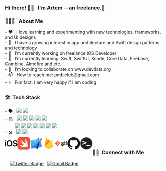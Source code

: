 ### Hi there! 👋🏼 &nbsp; I'm Artem ⏤ an freelance.👋  <br/>
<h3> 👨🏻‍💻 &nbsp; About Me </h3> 
- ❤️ &nbsp; I love learning and experimenting with new technologies, frameworks, and UI designs </br>
- 🌱 &nbsp; I have a growing interest in app architecture and Swift design patterns and technology</br>
- 🔭 &nbsp; I’m currently working on freelance IOS Developer</br>
- 🌱 &nbsp; I’m currently learning: Swift, SwiftUI, Xcode, Core Data, Firebase, Combine, Almofire and etc..</br>
- 👯 &nbsp; I’m looking to collaborate on www.devdata.org </br>
- 📫 &nbsp; How to reach me: pmbiclub@gmail.com </br>
- ⚡  &nbsp; Fun fact: I am very happy if i am coding </br>

<h3> 🛠 &nbsp;Tech Stack</h3>
- 🗣 &nbsp;
  <a href="https://swift.org"><img src="https://img.shields.io/badge/-Swift-333333?style=flat&logo=swift"/></a> 
  <a href="https://www.python.org"><img src="https://img.shields.io/badge/-Python-333333?style=flat&logo=python&logoColor=yellow"/></a>  </br>
  - 🏗 &nbsp; 
  <a href="https://developer.apple.com/documentation/uikit"><img src="https://img.shields.io/badge/-UIKit-333333?style=flat"/></a> 
  <a href="https://developer.apple.com/library/archive/documentation/ToolsLanguages/Conceptual/Xcode_Overview/UsingInterfaceBuilder.html"><img src="https://img.shields.io/badge/-Interface_Builder-333333?style=flat"/></a> 
  <a href="https://developer.apple.com/library/archive/documentation/UserExperience/Conceptual/AutolayoutPG/ProgrammaticallyCreatingConstraints.html"><img src="https://img.shields.io/badge/-Programmatic_Constraints-333333?style=flat"/></a> 
  <a href="https://developer.apple.com/documentation/coredata"><img src="https://img.shields.io/badge/-Core_Data-333333?style=flat"/></a>
  <a href="https://developer.apple.com/documentation/coregraphics"><img src="https://img.shields.io/badge/-Core_Graphics-333333?style=flat"/></a> </br>
  &nbsp; &nbsp; &nbsp; &nbsp;  <a href="https://developer.apple.com/documentation/foundation/urlsession"><img src="https://img.shields.io/badge/-URLSession-333333?style=flat"/></a>
  <a href="https://developer.apple.com/documentation/DISPATCH"><img src="https://img.shields.io/badge/-Grand_Central_Dispatch-333333?style=flat"/></a>
  <a href="https://developer.apple.com/documentation/corelocation"><img src="https://img.shields.io/badge/-Core_Location-333333?style=flat"/></a>
  <a href="https://developer.apple.com/documentation/mapkit"><img src="https://img.shields.io/badge/-MapKit-333333?style=flat"/></a> 
  <a href="https://developer.apple.com/documentation/xcode/testing_your_apps_in_xcode"><img src="https://img.shields.io/badge/-Unit_Testing-333333?style=flat"/></a> 
  <a href="https://developer.apple.com/documentation/xctest"><img src="https://img.shields.io/badge/-XCTest-333333?style=flat"/></a> 
  <a href="https://developer.apple.com/documentation/avfoundation"><img src="https://img.shields.io/badge/-AVFoundation-333333?style=flat"/></a>  </br>
  - 🛠 &nbsp;
  <a href="https://developer.apple.com/xcode/"><img src="https://img.shields.io/badge/-Xcode-333333?style=flat&logo=xcode"/></a>
  <a href="https://code.visualstudio.com"><img src="https://img.shields.io/badge/-Visual%20Studio%20Code-333333?style=flat&logo=visual-studio-code&logoColor=007ACC"/></a> </br> 
  
<img align="left" alt="IOS" height="40px" src="https://github.com/DevDataOrg/DevDataOrg/blob/main/ios.png?raw=true" /> 
<img align="left" alt="Swift" height="40px" src="https://github.com/DevDataOrg/DevDataOrg/blob/main/swift.png?raw=true" />
<img align="left" alt="Xcode" height="40px" src="https://github.com/DevDataOrg/DevDataOrg/blob/main/xcode.png?raw=true" />
<img align="left" alt="Firebase" height="40px" src="https://github.com/DevDataOrg/DevDataOrg/blob/main/firebase.png?raw=true" />
<img align="left" alt="Git" height="40px" src="https://github.com/DevDataOrg/DevDataOrg/blob/main/git.png?raw=true" />
<img align="left" alt="GitHub" height="40px" src="https://github.com/DevDataOrg/DevDataOrg/blob/main/github.png?raw=true" />
<img align="left" alt="Terminal" height="40px" src="https://github.com/DevDataOrg/DevDataOrg/blob/main/terminal.png?raw=true" /> </br>

<h3> 🤝🏻 &nbsp;Connect with Me </h3>

&nbsp;&nbsp;&nbsp;
[![Twitter Badge](https://img.shields.io/badge/Twitter-00acee?logo=twitter&logoColor=white&link=https://twitter.com/DavidWrightOS)](https://twitter.com/pmbiclub)&nbsp;&nbsp; 
[![Gmail Badge](https://img.shields.io/badge/Gmail-DB4437?logo=gmail&logoColor=white&link=mailto:pmbiclub@gmail.com)](mailto:pmbiclub@gmail.com)



<!--
**DevDataOrg/DevDataOrg** is a ✨ _special_ ✨ repository because its `README.md` (this file) appears on your GitHub profile.


<!---
<h3> ⚙️ &nbsp;GitHub Analytics </h3> 

&nbsp;&nbsp;&nbsp;![visitors](https://windard-visitor-badge.glitch.me/badge?page_id=windard.github.profile)

&nbsp;&nbsp;&nbsp;![David's GitHub stats](https://github-readme-stats.vercel.app/api/?username=DavidWrightOS&show_icons=true&title_color=4d8bf5&icon_color=4d8bf5&text_color=9f9f9f&bg_color=0e1116)
--->

